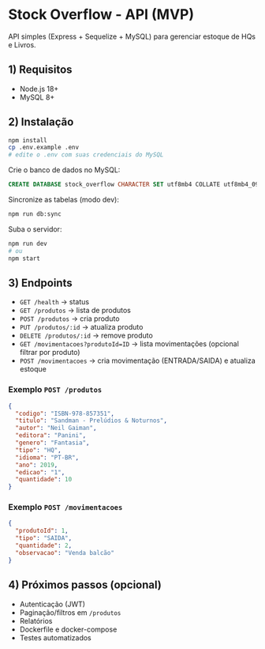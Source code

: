 # Stock Overflow - API (MVP)

API simples (Express + Sequelize + MySQL) para gerenciar estoque de HQs e Livros.

## 1) Requisitos
- Node.js 18+
- MySQL 8+

## 2) Instalação
```bash
npm install
cp .env.example .env
# edite o .env com suas credenciais do MySQL
```

Crie o banco de dados no MySQL:
```sql
CREATE DATABASE stock_overflow CHARACTER SET utf8mb4 COLLATE utf8mb4_0900_ai_ci;
```

Sincronize as tabelas (modo dev):
```bash
npm run db:sync
```

Suba o servidor:
```bash
npm run dev
# ou
npm start
```

## 3) Endpoints
- `GET /health` → status
- `GET /produtos` → lista de produtos
- `POST /produtos` → cria produto
- `PUT /produtos/:id` → atualiza produto
- `DELETE /produtos/:id` → remove produto
- `GET /movimentacoes?produtoId=ID` → lista movimentações (opcional filtrar por produto)
- `POST /movimentacoes` → cria movimentação (ENTRADA/SAIDA) e atualiza estoque

### Exemplo `POST /produtos`
```json
{
  "codigo": "ISBN-978-857351",
  "titulo": "Sandman - Prelúdios & Noturnos",
  "autor": "Neil Gaiman",
  "editora": "Panini",
  "genero": "Fantasia",
  "tipo": "HQ",
  "idioma": "PT-BR",
  "ano": 2019,
  "edicao": "1",
  "quantidade": 10
}
```

### Exemplo `POST /movimentacoes`
```json
{
  "produtoId": 1,
  "tipo": "SAIDA",
  "quantidade": 2,
  "observacao": "Venda balcão"
}
```

## 4) Próximos passos (opcional)
- Autenticação (JWT)
- Paginação/filtros em `/produtos`
- Relatórios
- Dockerfile e docker-compose
- Testes automatizados
```

